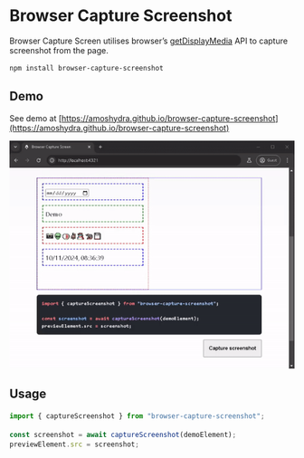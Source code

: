 # Browser Capture Screenshot

Browser Capture Screen utilises browser’s [getDisplayMedia](https://developer.mozilla.org/en-US/docs/Web/API/MediaDevices/getDisplayMedia) API to capture screenshot from the page.

```bash
npm install browser-capture-screenshot
```

## Demo
See demo at [https://amoshydra.github.io/browser-capture-screenshot](https://amoshydra.github.io/browser-capture-screenshot)

![preview](readme-preview.gif)

## Usage

```ts
import { captureScreenshot } from "browser-capture-screenshot";

const screenshot = await captureScreenshot(demoElement);
previewElement.src = screenshot;
```
